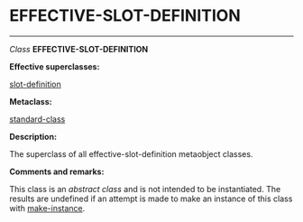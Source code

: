 EFFECTIVE-SLOT-DEFINITION
=========================

------------------------------------------------------------------------

*Class* **EFFECTIVE-SLOT-DEFINITION**

**Effective superclasses:**

[]()[slot-definition](class-slot-definition.md)

**Metaclass:**

[standard-class](class-standard-class.md)

**Description:**

The superclass of all effective-slot-definition metaobject classes.

**Comments and remarks:**

This class is an *abstract class* and is not intended to be instantiated. The results are undefined if an attempt is made to make an instance of this class with [make-instance](make-instance.md).
